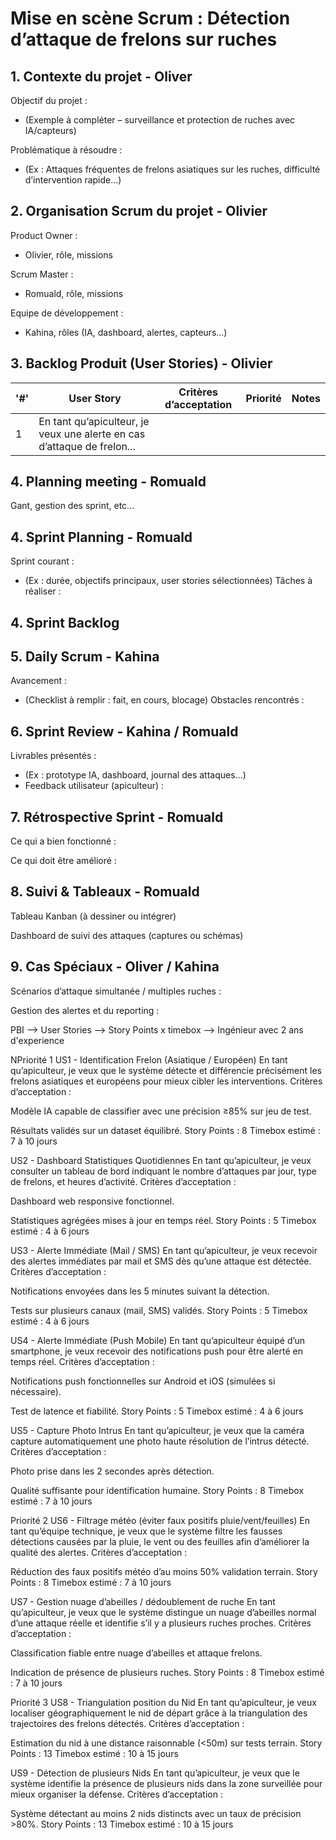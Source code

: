 # Mise en scène Scrum : Détection d’attaque de frelons sur ruches

## 1. Contexte du projet - Oliver

Objectif du projet :
- (Exemple à compléter – surveillance et protection de ruches avec IA/capteurs)

Problématique à résoudre :
- (Ex : Attaques fréquentes de frelons asiatiques sur les ruches, difficulté d’intervention rapide...)

## 2. Organisation Scrum du projet - Olivier

Product Owner :
- Olivier, rôle, missions

Scrum Master :
- Romuald, rôle, missions

Equipe de développement :
- Kahina, rôles (IA, dashboard, alertes, capteurs...)

## 3. Backlog Produit (User Stories) - Olivier

'#' |	User Story	                                                           | Critères d’acceptation | Priorité | Notes |
----|------------------------------------------------------------------------|------------------------|----------|-------|
  1 |	En tant qu’apiculteur, je veux une alerte en cas d’attaque de frelon...|	                      |          |       |  2 |		                                                                     |                        |          |       |

## 4. Planning meeting - Romuald
Gant, gestion des sprint, etc...

## 4. Sprint Planning - Romuald

Sprint courant :
- (Ex : durée, objectifs principaux, user stories sélectionnées)
Tâches à réaliser :

## 4. Sprint Backlog

## 5. Daily Scrum - Kahina

Avancement :
- (Checklist à remplir : fait, en cours, blocage)
Obstacles rencontrés :

## 6. Sprint Review - Kahina / Romuald

Livrables présentés :
- (Ex : prototype IA, dashboard, journal des attaques...)
- Feedback utilisateur (apiculteur) :

## 7. Rétrospective Sprint - Romuald

Ce qui a bien fonctionné :

Ce qui doit être amélioré :

## 8. Suivi & Tableaux - Romuald

Tableau Kanban (à dessiner ou intégrer)

Dashboard de suivi des attaques (captures ou schémas)

## 9. Cas Spéciaux - Oliver / Kahina

Scénarios d’attaque simultanée / multiples ruches :

Gestion des alertes et du reporting :








PBI --> User Stories --> Story Points x timebox --> Ingénieur avec 2 ans d'experience

NPriorité 1
US1 - Identification Frelon (Asiatique / Européen)
En tant qu’apiculteur, je veux que le système détecte et différencie précisément les frelons asiatiques et européens pour mieux cibler les interventions.
Critères d’acceptation :

Modèle IA capable de classifier avec une précision ≥85% sur jeu de test.

Résultats validés sur un dataset équilibré.
Story Points : 8
Timebox estimé : 7 à 10 jours

US2 - Dashboard Statistiques Quotidiennes
En tant qu’apiculteur, je veux consulter un tableau de bord indiquant le nombre d’attaques par jour, type de frelons, et heures d’activité.
Critères d’acceptation :

Dashboard web responsive fonctionnel.

Statistiques agrégées mises à jour en temps réel.
Story Points : 5
Timebox estimé : 4 à 6 jours

US3 - Alerte Immédiate (Mail / SMS)
En tant qu’apiculteur, je veux recevoir des alertes immédiates par mail et SMS dès qu’une attaque est détectée.
Critères d’acceptation :

Notifications envoyées dans les 5 minutes suivant la détection.

Tests sur plusieurs canaux (mail, SMS) validés.
Story Points : 5
Timebox estimé : 4 à 6 jours

US4 - Alerte Immédiate (Push Mobile)
En tant qu’apiculteur équipé d’un smartphone, je veux recevoir des notifications push pour être alerté en temps réel.
Critères d’acceptation :

Notifications push fonctionnelles sur Android et iOS (simulées si nécessaire).

Test de latence et fiabilité.
Story Points : 5
Timebox estimé : 4 à 6 jours

US5 - Capture Photo Intrus
En tant qu’apiculteur, je veux que la caméra capture automatiquement une photo haute résolution de l’intrus détecté.
Critères d’acceptation :

Photo prise dans les 2 secondes après détection.

Qualité suffisante pour identification humaine.
Story Points : 8
Timebox estimé : 7 à 10 jours

Priorité 2
US6 - Filtrage météo (éviter faux positifs pluie/vent/feuilles)
En tant qu’équipe technique, je veux que le système filtre les fausses détections causées par la pluie, le vent ou des feuilles afin d’améliorer la qualité des alertes.
Critères d’acceptation :

Réduction des faux positifs météo d’au moins 50% validation terrain.
Story Points : 8
Timebox estimé : 7 à 10 jours

US7 - Gestion nuage d’abeilles / dédoublement de ruche
En tant qu’apiculteur, je veux que le système distingue un nuage d’abeilles normal d’une attaque réelle et identifie s’il y a plusieurs ruches proches.
Critères d’acceptation :

Classification fiable entre nuage d’abeilles et attaque frelons.

Indication de présence de plusieurs ruches.
Story Points : 8
Timebox estimé : 7 à 10 jours

Priorité 3
US8 - Triangulation position du Nid
En tant qu’apiculteur, je veux localiser géographiquement le nid de départ grâce à la triangulation des trajectoires des frelons détectés.
Critères d’acceptation :

Estimation du nid à une distance raisonnable (<50m) sur tests terrain.
Story Points : 13
Timebox estimé : 10 à 15 jours

US9 - Détection de plusieurs Nids
En tant qu’apiculteur, je veux que le système identifie la présence de plusieurs nids dans la zone surveillée pour mieux organiser la défense.
Critères d’acceptation :

Système détectant au moins 2 nids distincts avec un taux de précision >80%.
Story Points : 13
Timebox estimé : 10 à 15 jours